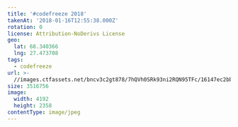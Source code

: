 ```yaml
---
title: '#codefreeze 2018'
takenAt: '2018-01-16T12:55:38.000Z'
rotation: 0
license: Attribution-NoDerivs License
geo:
  lat: 68.340366
  lng: 27.473708
tags:
  - codefreeze
url: >-
  //images.ctfassets.net/bncv3c2gt878/7hQVh0SRk93ni2RQN95TFc/16147ec2bb3328bb7a6b81ccf6987d82/codefreeze-2018_28023259079_o
size: 3516756
image:
  width: 4192
  height: 2358
contentType: image/jpeg
---
```


